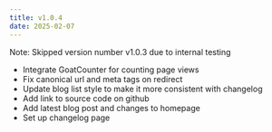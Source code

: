 ```yaml
---
title: v1.0.4
date: 2025-02-07
---
```


Note: Skipped version number v1.0.3 due to internal testing

- Integrate GoatCounter for counting page views
- Fix canonical url and meta tags on redirect
- Update blog list style to make it more consistent with changelog
- Add link to source code on github
- Add latest blog post and changes to homepage
- Set up changelog page
